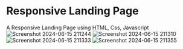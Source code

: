 # Responsive Landing Page
A Responsive Landing Page using HTML, Css, Javascript 
![Screenshot 2024-06-15 211244](https://github.com/NikhilDadhania/PRODIGY_WD_01/assets/159712847/a1482303-b3cf-4a2b-99f8-0abd9362b421)
![Screenshot 2024-06-15 211310](https://github.com/NikhilDadhania/PRODIGY_WD_01/assets/159712847/156a0bb1-fc4d-44a5-9a5d-c64099bde36d)
![Screenshot 2024-06-15 211333](https://github.com/NikhilDadhania/PRODIGY_WD_01/assets/159712847/c11c5e18-d77f-4bdd-95a5-67c2f065a577)
![Screenshot 2024-06-15 211355](https://github.com/NikhilDadhania/PRODIGY_WD_01/assets/159712847/009bb93a-b2a6-412d-9c61-f1c2fbb090b6)
